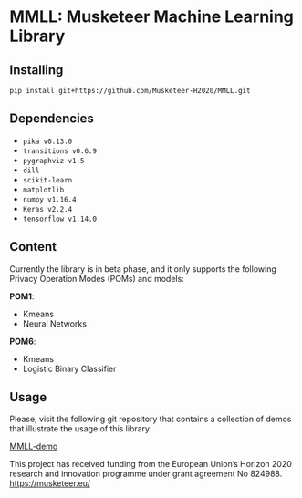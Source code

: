 # MMLL: Musketeer Machine Learning Library

## Installing 

`pip install git+https://github.com/Musketeer-H2020/MMLL.git`

## Dependencies

* `pika v0.13.0`
* `transitions v0.6.9`
* `pygraphviz v1.5`
* `dill`
* `scikit-learn`
* `matplotlib`
* `numpy v1.16.4` 
* `Keras v2.2.4`
* `tensorflow v1.14.0`

## Content

Currently the library is in beta phase, and it only supports the following Privacy Operation Modes (POMs) and models:

**POM1**:

* Kmeans
* Neural Networks

**POM6**: 

* Kmeans
* Logistic Binary Classifier

## Usage 

Please, visit the following git repository that contains a collection of demos that illustrate the usage of this library:

[MMLL-demo](https://github.com/Musketeer-H2020/MMLL-demo)

This project has received funding from the European Union’s Horizon 2020 research and innovation programme under grant agreement No 824988. https://musketeer.eu/
